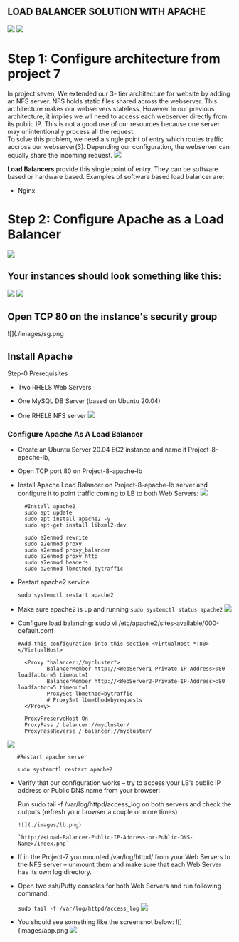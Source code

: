 ## LOAD BALANCER SOLUTION WITH APACHE
![](./images/lb.png)
![](./images/prerequisites-project8.png)
# **Step 1: Configure architecture from project 7**
In project seven, We extended our 3- tier architecture for website by adding an NFS server. NFS holds static files shared across the webserver. This architecture makes our webservers stateless. However In our previous architecture, it implies we wll need to access each webserver directly from its public IP. This is not a good use of our resources because one server may unintentionally process all the request.   
To solve this problem, we need a single point of entry which routes traffic accross our webserver(3). Depending our configuration, the webserver can equally share the incoming request.
![](./images/prerequisites-project8.png)


**Load Balancers** provide this single point of entry. They can be software based or hardware based. Examples of software based load balancer are:

- Nginx

# **Step 2: Configure Apache as a Load Balancer**
![](./images/apache%20installed.PNG)

## Your instances should look something like this: 
 ![](./images/instances1.PNG)
![](./images/instances.png)
  
## Open TCP 80 on the instance's security group
![](./images/sg.png

## Install Apache
Step-0 Prerequisites
- Two RHEL8 Web Servers

- One MySQL DB Server (based on Ubuntu 20.04)

- One RHEL8 NFS server
![](./images/apache%20installed.PNG)

### Configure Apache As A Load Balancer

- Create an Ubuntu Server 20.04 EC2 instance and name it Project-8-apache-lb,

- Open TCP port 80 on Project-8-apache-lb

- Install Apache Load Balancer on Project-8-apache-lb server and configure it to point traffic coming to LB to both Web Servers:
![](./images/Apached%20correctly%20installed.PNG)
    
        #Install apache2
        sudo apt update
        sudo apt install apache2 -y
        sudo apt-get install libxml2-dev

        sudo a2enmod rewrite
        sudo a2enmod proxy
        sudo a2enmod proxy_balancer
        sudo a2enmod proxy_http
        sudo a2enmod headers
        sudo a2enmod lbmethod_bytraffic

- Restart apache2 service
    
  `sudo systemctl restart apache2`
- Make sure apache2 is up and running
  `sudo systemctl status apache2`
  ![](./images/Apache%20running%20status.PNG)
  
- Configure load balancing:
      sudo vi /etc/apache2/sites-available/000-default.conf

      #Add this configuration into this section <VirtualHost *:80>  </VirtualHost>
    
        <Proxy "balancer://mycluster">
               BalancerMember http://<WebServer1-Private-IP-Address>:80 loadfactor=5 timeout=1
               BalancerMember http://<WebServer2-Private-IP-Address>:80 loadfactor=5 timeout=1
               ProxySet lbmethod=bytraffic
               # ProxySet lbmethod=byrequests
        </Proxy>

        ProxyPreserveHost On
        ProxyPass / balancer://mycluster/
        ProxyPassReverse / balancer://mycluster/
![](./images/load%20balancer%20IP.PNG)

       #Restart apache server

       sudo systemctl restart apache2
       
- Verify that our configuration works – try to access your LB’s public IP address or Public DNS name from your browser:
   
    Run sudo tail -f /var/log/httpd/access_log on both servers and check the outputs (refresh your browser a couple or more times)
    ```
  ![](./images/lb.png)

  `http://<Load-Balancer-Public-IP-Address-or-Public-DNS-Name>/index.php`

- If in the Project-7 you mounted /var/log/httpd/ from your Web Servers to the NFS server – unmount them and make sure that each Web Server has its own log directory.

- Open two ssh/Putty consoles for both Web Servers and run following command:

  `sudo tail -f /var/log/httpd/access_log`
![](./images/host%20file.PNG)


- You should see something like the screenshot below:
![](images/app.png
![](./images/Tooling-Website-Infrastructure-wLB.png)